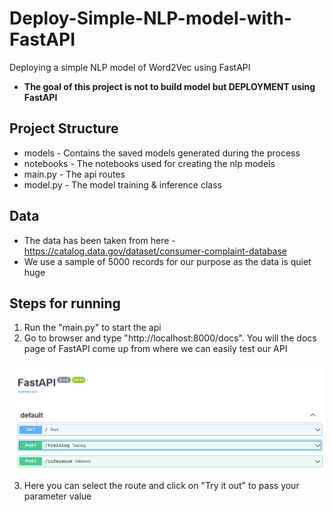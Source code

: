 # Deploy-Simple-NLP-model-with-FastAPI
Deploying a simple NLP model of Word2Vec using FastAPI
+ **The goal of this project is not to build model but DEPLOYMENT using FastAPI**

## Project Structure
+ models 	- Contains the saved models generated during the process
+ notebooks 	- The notebooks used for creating the nlp models
+ main.py 	- The api routes
+ model.py	- The model training & inference class

## Data
+ The data has been taken from here - https://catalog.data.gov/dataset/consumer-complaint-database
+ We use a sample of 5000 records for our purpose as the data is quiet huge

## Steps for running
1. Run the "main.py" to start the api
2. Go to browser and type "http://localhost:8000/docs". You will the docs page of FastAPI come up from where we can easily test our API

![docs](docs.PNG)

3. Here you can select the route and click on "Try it out" to pass your parameter value
